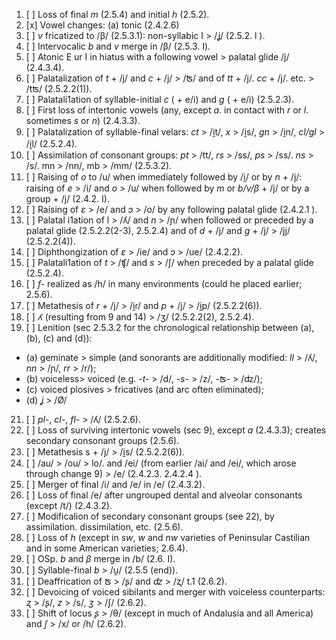 1. [ ] Loss of final *m* (2.5.4) and initial *h* (2.5.2).
3. [x] Vowel changes: (a) tonic (2.4.2.6) 
4. [ ] *v* fricatized to /β/ (2.5.3.1): non-syllabic I > /ʝ/ (2.5.2. l ).
5. [ ] Intervocalic *b* and *v* merge in /β/ (2.5.3. I).
6. [ ] Atonic E ur I in hiatus with a following vowel > palatal glide /j/ (2.4.3.4).
7. [ ] Palatalization of *t* + /j/ and *c* + /j/ > /ʦ/ and of *tt* + /j/. *cc* + /j/. etc. > /tʦ/ (2.5.2.2(1)).
8. [ ] Palatali1ation of syllable-initial *c* ( + e/i) and *g* ( + e/i) (2.5.2.3).
9. [ ] First loss of intertonic vowels (any, except *a*. in contact with *r* or *l*. sometimes *s* or *n*) (2.4.3.3).
10. [ ] Palatalization of syllable-final velars: *ct* > /i̯t/, *x* > /i̯s/, *gn* > /i̯n/, *cl/gl* > /i̯l/ (2.5.2.4).
11. [ ] Assimilation of consonant groups: *pt* > /tt/, *rs* > /ss/, *ps* > /ss/. *ns* > /s/. mn > /nn/, mb > /mm/ (2.5.3.2).
12. [ ] Raising of *o* to /u/ when immediately followed by /i̯/ or by *n* + /j/: raising of *e* > /i/ and *o* > /u/ when followed by *m* or *b/v/β* + /j/ or by a group + /j/ (2.4.2. I).
13. [ ] Raising of *ɛ* > /e/ and *ɔ* > /o/ by any following palatal glide (2.4.2.1 ).
14. [ ] Palatal i1ation of l > /ʎ/ and *n* > /ɲ/ when followed or preceded by a palatal glide (2.5.2.2(2-3), 2.5.2.4) and of *d* + /j/ and *g* + /j/ > /jj/ (2.5.2.2(4)).
15. [ ] Diphthongization of *ɛ* > /ie/ and *ɔ* > /ue/ (2.4.2.2).
16. [ ] Palatali1ation of *t* > /ʧ/ and *s* > /ʃ/ when preceded by a palatal glide (2.5.2.4).
17. [ ] *f-* realized as /h/ in many environments (could he placed earlier; 2.5.6).
18. [ ] Metathesis of *r* + /j/ > /i̯ɾ/ and *p* + /j/ > /i̯p/ (2.5.2.2(6)).
19. [ ] *ʎ* (resulting from 9 and 14) > /ʒ/ (2.5.2.2(2), 2.5.2.4).
20. [ ] Lenition (sec 2.5.3.2 for the chronological relationship between (a), (b), (c) and (d)):
  - (a) geminate > simple (and sonorants are additionally modified: *ll* > /ʎ/, *nn* > /ɲ/, *rr* > /r/);
  - (b) voiceless> voiced (e.g. *-t-* > /d/, *-s-* > /z/, *-ʦ-* > /ʣ/);
  - (c) voiced plosives > fricatives (and arc often eliminated);
  - (d) *ʝ* > /Ø/
21. [ ] *pl-*, *cl-*, *fl-* > /ʎ/ (2.5.2.6).
22. [ ] Loss of surviving intertonic vowels (sec 9), except *a* (2.4.3.3); creates secondary consonant groups (2.5.6). 
23. [ ] Metathesis s + /j/ > /i̯s/ (2.5.2.2(6)).
24. [ ] /au/ > /ou/ > lo/. and /ei/ (from earlier /ai/ and /ei/, which arose through change 9) > /e/ (2.4.2.3. 2.4.2.4 ).
25. [ ] Merger of final /i/ and /e/ in /e/ (2.4.3.2).
26. [ ] Loss of final /e/ after ungrouped dental and alveolar consonants (except /t/) (2.4.3.2).
27. [ ] Modificalion of secondary consonant groups (see 22), by assimilation. dissimilation, etc. (2.5.6).
28. [ ] Loss of *h* (except in *sw*, *w* and *nw* varieties of Peninsular Castilian and in some American varieties; 2.6.4).
29. [ ] OSp. *b* and *β* merge in /b/ (2.6. I).
30. [ ] Syllable-final *b* > /u̯/ (2.5.5 (end)).
31. [ ] Deaffrication of *ʦ* > /ʂ/ and *ʣ* > /ʐ/ t.1 (2.6.2).
32. [ ] Devoicing of voiced sibilants and merger with voiceless counterparts: *ʐ* > /ʂ/, *z* > /s/, *ʒ* > /ʃ/ (2.6.2).
33. [ ] Shift of locus *ʂ* > /θ/ (except in much of Andalusia and all America) and *ʃ* > /x/ or /h/ (2.6.2). 
